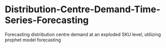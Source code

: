 # Distribution-Centre-Demand-Time-Series-Forecasting
Forecasting distribution centre demand at an exploded SKU level, utilizing prophet model forecasting
